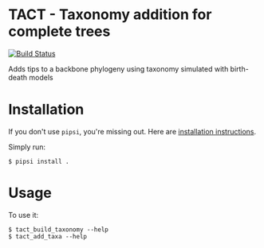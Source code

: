 # TACT - Taxonomy addition for complete trees

[![Build Status](https://travis-ci.com/jonchang/tact.svg?token=CAAYReeKsDcnZM7jk2wY&branch=master)](https://travis-ci.com/jonchang/tact)

Adds tips to a backbone phylogeny using taxonomy simulated with birth-death models


# Installation

If you don't use `pipsi`, you're missing out.
Here are [installation instructions](https://github.com/mitsuhiko/pipsi#readme).

Simply run:

    $ pipsi install .


# Usage

To use it:

    $ tact_build_taxonomy --help
    $ tact_add_taxa --help


